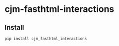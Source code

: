 # cjm-fasthtml-interactions


<!-- WARNING: THIS FILE WAS AUTOGENERATED! DO NOT EDIT! -->

## Install

``` bash
pip install cjm_fasthtml_interactions
```
